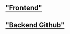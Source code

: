 ## ["Frontend"](https://pc-builder-frontend-blush.vercel.app/)

## ["Backend Github"]("https://github.com/AbdurrahmanTalha/pc-builder-frontend")
